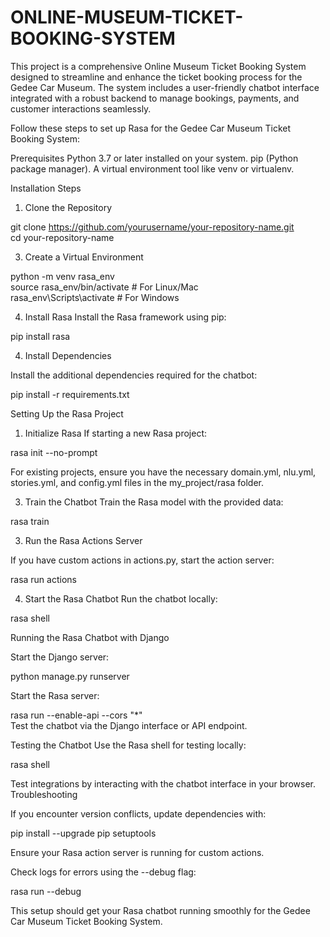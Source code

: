 # ONLINE-MUSEUM-TICKET-BOOKING-SYSTEM
This project is a comprehensive Online Museum Ticket Booking System designed to streamline and enhance the ticket booking process for the Gedee Car Museum. The system includes a user-friendly chatbot interface integrated with a robust backend to manage bookings, payments, and customer interactions seamlessly.

Follow these steps to set up Rasa for the Gedee Car Museum Ticket Booking System:

Prerequisites
Python 3.7 or later installed on your system.
pip (Python package manager).
A virtual environment tool like venv or virtualenv.

Installation Steps

1. Clone the Repository

git clone https://github.com/yourusername/your-repository-name.git  
cd your-repository-name

3. Create a Virtual Environment

python -m venv rasa_env  
source rasa_env/bin/activate   # For Linux/Mac  
rasa_env\Scripts\activate      # For Windows
  
4. Install Rasa
Install the Rasa framework using pip:

pip install rasa  

4. Install Dependencies
   
Install the additional dependencies required for the chatbot:

pip install -r requirements.txt 

Setting Up the Rasa Project

1. Initialize Rasa
If starting a new Rasa project:

rasa init --no-prompt 

For existing projects, ensure you have the necessary domain.yml, nlu.yml, stories.yml, and config.yml files in the my_project/rasa folder.

3. Train the Chatbot
Train the Rasa model with the provided data:

rasa train  

3. Run the Rasa Actions Server
   
If you have custom actions in actions.py, start the action server:

rasa run actions  

4. Start the Rasa Chatbot
Run the chatbot locally:

rasa shell  

Running the Rasa Chatbot with Django

Start the Django server:

python manage.py runserver  

Start the Rasa server:

rasa run --enable-api --cors "*"  
Test the chatbot via the Django interface or API endpoint.

Testing the Chatbot
Use the Rasa shell for testing locally:

rasa shell  

Test integrations by interacting with the chatbot interface in your browser.
Troubleshooting

If you encounter version conflicts, update dependencies with:

pip install --upgrade pip setuptools  

Ensure your Rasa action server is running for custom actions.

Check logs for errors using the --debug flag:

rasa run --debug  

This setup should get your Rasa chatbot running smoothly for the Gedee Car Museum Ticket Booking System.
